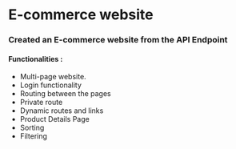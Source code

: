 # E-commerce website 

### Created an E-commerce website from the API Endpoint

#### Functionalities :
 - Multi-page website.
 - Login functionality
 - Routing between the pages
 - Private route
 - Dynamic routes and links
 - Product Details Page
 - Sorting
 - Filtering
